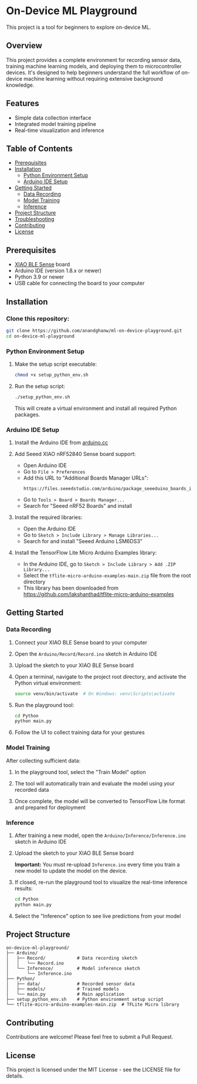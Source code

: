 # On-Device ML Playground

This project is a tool for beginners to explore on-device ML.

## Overview

This project provides a complete environment for recording sensor data, training machine learning models, and deploying them to microcontroller devices. It's designed to help beginners understand the full workflow of on-device machine learning without requiring extensive background knowledge.

## Features

- Simple data collection interface
- Integrated model training pipeline
- Real-time visualization and inference

## Table of Contents

- [Prerequisites](#prerequisites)
- [Installation](#installation)
    - [Python Environment Setup](#python-environment-setup)
    - [Arduino IDE Setup](#arduino-ide-setup)
- [Getting Started](#getting-started)
    - [Data Recording](#data-recording)
    - [Model Training](#model-training)
    - [Inference](#inference)
- [Project Structure](#project-structure)
- [Troubleshooting](#troubleshooting)
- [Contributing](#contributing)
- [License](#license)

## Prerequisites

- [XIAO BLE Sense](https://www.seeedstudio.com/Seeed-XIAO-BLE-Sense-nRF52840-p-5253.html) board
- Arduino IDE (version 1.8.x or newer)
- Python 3.9 or newer
- USB cable for connecting the board to your computer

## Installation

### Clone this repository:
   ```bash
   git clone https://github.com/anandghanw/ml-on-device-playground.git
   cd on-device-ml-playground
   ```
   
### Python Environment Setup

1. Make the setup script executable:
   ```bash
   chmod +x setup_python_env.sh
   ```

2. Run the setup script:
   ```bash
   ./setup_python_env.sh
   ```

   This will create a virtual environment and install all required Python packages.

### Arduino IDE Setup

1. Install the Arduino IDE from [arduino.cc](https://www.arduino.cc/en/software)

2. Add Seeed XIAO nRF52840 Sense board support:
    - Open Arduino IDE
    - Go to `File > Preferences`
    - Add this URL to "Additional Boards Manager URLs":
      ```
      https://files.seeedstudio.com/arduino/package_seeeduino_boards_index.json
      ```
    - Go to `Tools > Board > Boards Manager...`
    - Search for "Seeed nRF52 Boards" and install

3. Install the required libraries:
    - Open the Arduino IDE
    - Go to `Sketch > Include Library > Manage Libraries...`
    - Search for and install "Seeed Arduino LSM6DS3"

4. Install the TensorFlow Lite Micro Arduino Examples library:
    - In the Arduino IDE, go to `Sketch > Include Library > Add .ZIP Library...`
    - Select the `tflite-micro-arduino-examples-main.zip` file from the root directory
    - This library has been downloaded from https://github.com/lakshanthad/tflite-micro-arduino-examples

## Getting Started

### Data Recording

1. Connect your XIAO BLE Sense board to your computer

2. Open the `Arduino/Record/Record.ino` sketch in Arduino IDE

3. Upload the sketch to your XIAO BLE Sense board

4. Open a terminal, navigate to the project root directory, and activate the Python virtual environment:
   ```bash
   source venv/bin/activate  # On Windows: venv\Scripts\activate
   ```

5. Run the playground tool:
   ```bash
   cd Python
   python main.py
   ```

6. Follow the UI to collect training data for your gestures

### Model Training

After collecting sufficient data:

1. In the playground tool, select the "Train Model" option

2. The tool will automatically train and evaluate the model using your recorded data

3. Once complete, the model will be converted to TensorFlow Lite format and prepared for deployment

### Inference

1. After training a new model, open the `Arduino/Inference/Inference.ino` sketch in Arduino IDE

2. Upload the sketch to your XIAO BLE Sense board

   **Important:** You must re-upload `Inference.ino` every time you train a new model to update the model on the device.

3. If closed, re-run the playground tool to visualize the real-time inference results:
   ```bash
   cd Python
   python main.py
   ```

4. Select the "Inference" option to see live predictions from your model

## Project Structure

```
on-device-ml-playground/
├── Arduino/
│   ├── Record/            # Data recording sketch
│   │   └── Record.ino
│   └── Inference/         # Model inference sketch
│       └── Inference.ino
├── Python/
│   ├── data/              # Recorded sensor data
│   ├── models/            # Trained models
│   └── main.py            # Main application
├── setup_python_env.sh    # Python environment setup script
└── tflite-micro-arduino-examples-main.zip  # TFLite Micro library
```

## Contributing

Contributions are welcome! Please feel free to submit a Pull Request.

## License

This project is licensed under the MIT License - see the LICENSE file for details.